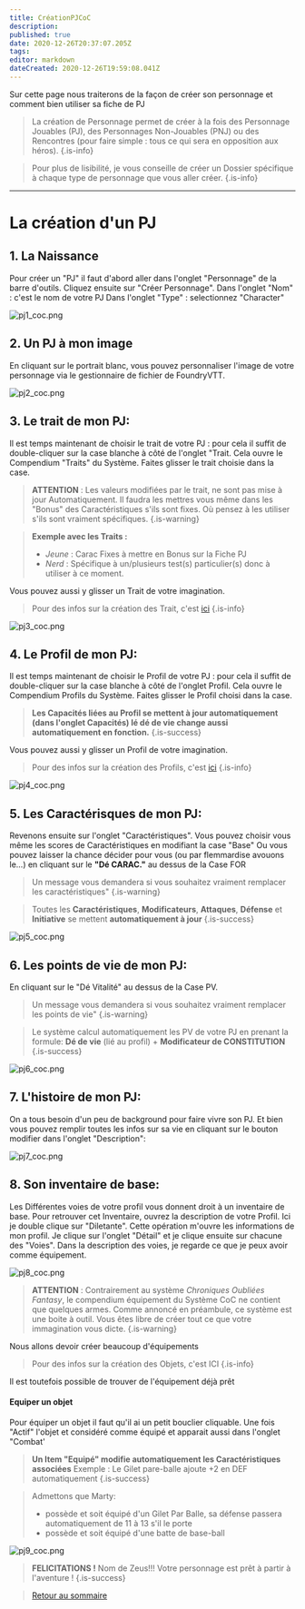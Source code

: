 ```yaml
---
title: CréationPJCoC
description: 
published: true
date: 2020-12-26T20:37:07.205Z
tags: 
editor: markdown
dateCreated: 2020-12-26T19:59:08.041Z
---
```


Sur cette page nous traiterons de la façon de créer son personnage et comment bien utiliser sa fiche de PJ

> La création de Personnage permet de créer à la fois des Personnage Jouables (PJ), des Personnages Non-Jouables (PNJ) ou des Rencontres (pour faire simple : tous ce qui sera en opposition aux héros).
{.is-info}

> Pour plus de lisibilité, je vous conseille de créer un Dossier spécifique à chaque type de personnage que vous aller créer.
{.is-info}
---

# La création d'un PJ
## 1. La Naissance
Pour créer un "PJ" il faut d'abord aller dans l'onglet "Personnage" de la barre d'outils. 
Cliquez ensuite sur "Créer Personnage".
Dans l'onglet "Nom" : c'est le nom de votre PJ
Dans l'onglet "Type" : selectionnez "Character"

![pj1_coc.png](/images/chroniques-oubliées-contemporain/coc/pj1_coc.png)

## 2. Un PJ à mon image
En cliquant sur le portrait blanc, vous pouvez personnaliser l'image de votre personnage via le gestionnaire de fichier de FoundryVTT.

![pj2_coc.png](/images/chroniques-oubliées-contemporain/coc/pj2_coc.png)

## 3. Le trait de mon PJ:
Il est temps maintenant de choisir le trait de votre PJ : pour cela il suffit de double-cliquer sur la case blanche à côté de l'onglet "Trait.
Cela ouvre le Compendium "Traits" du Système. Faites glisser le trait choisie dans la case. 

> **ATTENTION** : Les valeurs modifiées par le trait, ne sont pas mise à jour Automatiquement. Il faudra les mettres vous même dans les "Bonus" des Caractéristiques s'ils sont fixes. Où pensez à les utiliser s'ils sont vraiment spécifiques.
{.is-warning}

> **Exemple avec les Traits :**
> - *Jeune* : Carac Fixes à mettre en Bonus sur la Fiche PJ
> - *Nerd* : Spécifique à un/plusieurs test(s) particulier(s) donc à utiliser à ce moment.

Vous pouvez aussi y glisser un Trait de votre imagination.
> Pour des infos sur la création des Trait, c'est [ici](/fr/systemes/Chroniques-Oubliées-Contemporain/customisation)
{.is-info}

![pj3_coc.png](/images/chroniques-oubliées-contemporain/coc/pj3_coc.png)

## 4. Le Profil de mon PJ:
Il est temps maintenant de choisir le Profil de votre PJ : pour cela il suffit de double-cliquer sur la case blanche à côté de l'onglet Profil.
Cela ouvre le Compendium Profils du Système. Faites glisser le Profil choisi dans la case. 
> **Les Capacités liées au Profil se mettent à jour automatiquement (dans l'onglet Capacités) lé dé de vie change aussi automatiquement en fonction.**
{.is-success}

Vous pouvez aussi y glisser un Profil de votre imagination.
> Pour des infos sur la création des Profils, c'est [ici](/fr/systemes/Chroniques-Oubliées-Contemporain/customisation)
{.is-info}

![pj4_coc.png](/images/chroniques-oubliées-contemporain/coc/pj4_coc.png)

## 5. Les Caractérisques de mon PJ:
Revenons ensuite sur l'onglet "Caractéristiques".
Vous pouvez choisir vous même les scores de Caractéristiques en modifiant la case "Base"
Ou vous pouvez laisser la chance décider pour vous (ou par flemmardise avouons le...) en cliquant sur le **"Dé CARAC."** au dessus de la Case FOR
> Un message vous demandera si vous souhaitez vraiment remplacer les caractéristiques"
{.is-warning}

> Toutes les **Caractéristiques**, **Modificateurs**, **Attaques**, **Défense** et **Initiative** se mettent **automatiquement à jour**
{.is-success}

![pj5_coc.png](/images/chroniques-oubliées-contemporain/coc/pj5_coc.png)

## 6. Les points de vie de mon PJ:
En cliquant sur le "Dé Vitalité" au dessus de la Case PV.

> Un message vous demandera si vous souhaitez vraiment remplacer les points de vie"
{.is-warning}

> Le système calcul automatiquement les PV de votre PJ en prenant la formule:
**Dé de vie** (lié au profil) + **Modificateur de CONSTITUTION**
{.is-success}

![pj6_coc.png](/images/chroniques-oubliées-contemporain/coc/pj6_coc.png)

## 7. L'histoire de mon PJ:
On a tous besoin d'un peu de background pour faire vivre son PJ.
Et bien vous pouvez remplir toutes les infos sur sa vie en cliquant sur le bouton modifier dans l'onglet "Description":

![pj7_coc.png](/images/chroniques-oubliées-contemporain/coc/pj7_coc.png)

## 8. Son inventaire de base:
Les Différentes voies de votre profil vous donnent droit à un inventaire de base.
Pour retrouver cet Inventaire, ouvrez la description de votre Profil.
Ici je double clique sur "Diletante".
Cette opération m'ouvre les informations de mon profil. Je clique sur l'onglet "Détail" et je clique ensuite sur chacune des "Voies". Dans la description des voies, je regarde ce que je peux avoir comme équipement.

![pj8_coc.png](/images/chroniques-oubliées-contemporain/coc/pj8_coc.png)

> **ATTENTION** : Contrairement au système *Chroniques Oubliées Fantasy*, le compendium équipement du Système CoC ne contient que quelques armes.
Comme annoncé en préambule, ce système est une boite à outil. Vous êtes libre de créer tout ce que votre immagination vous dicte.
{.is-warning}

Nous allons devoir créer beaucoup d'équipements

> Pour des infos sur la création des Objets, c'est ICI
{.is-info}

Il est toutefois possible de trouver de l'équipement déjà prêt

#### Equiper un objet
Pour équiper un objet il faut qu'il ai un petit bouclier cliquable.
Une fois "Actif" l'objet et considéré comme équipé et apparait aussi dans l'onglet "Combat'

> **Un Item "Equipé" modifie automatiquement les Caractéristiques associées**
Exemple : Le Gilet pare-balle ajoute +2 en DEF automatiquement
{.is-success}

> Admettons que Marty:
>- possède et soit équipé d'un Gilet Par Balle, sa défense passera automatiquement de 11 à 13 s'il le porte
>- possède et soit équipé d'une batte de base-ball

![pj9_coc.png](/images/chroniques-oubliées-contemporain/coc/pj9_coc.png)


> **FELICITATIONS !** Nom de Zeus!!! Votre personnage est prêt à partir à l'aventure !
{.is-success}

>[Retour au sommaire](/fr/systemes/Chroniques-Oubliées-Contemporain)